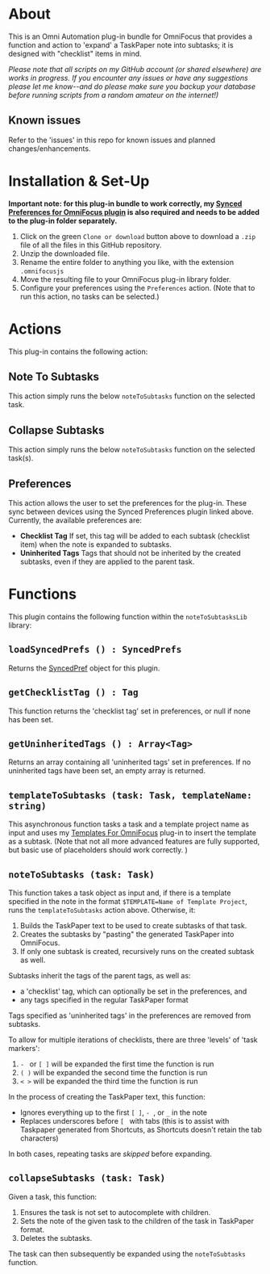 # About

This is an Omni Automation plug-in bundle for OmniFocus that provides a function and action to 'expand' a TaskPaper note into subtasks; it is designed with "checklist" items in mind.

_Please note that all scripts on my GitHub account (or shared elsewhere) are works in progress. If you encounter any issues or have any suggestions please let me know--and do please make sure you backup your database before running scripts from a random amateur on the internet!)_

## Known issues 

Refer to the 'issues' in this repo for known issues and planned changes/enhancements.

# Installation & Set-Up

**Important note: for this plug-in bundle to work correctly, my [Synced Preferences for OmniFocus plugin](https://github.com/ksalzke/synced-preferences-for-omnifocus) is also required and needs to be added to the plug-in folder separately.**

1. Click on the green `Clone or download` button above to download a `.zip` file of all the files in this GitHub repository.
2. Unzip the downloaded file.
3. Rename the entire folder to anything you like, with the extension `.omnifocusjs`
4. Move the resulting file to your OmniFocus plug-in library folder.
5. Configure your preferences using the `Preferences` action. (Note that to run this action, no tasks can be selected.)

# Actions

This plug-in contains the following action:

## Note To Subtasks

This action simply runs the below `noteToSubtasks` function on the selected task.

## Collapse Subtasks

This action simply runs the below `noteToSubtasks` function on the selected task(s).

## Preferences

This action allows the user to set the preferences for the plug-in. These sync between devices using the Synced Preferences plugin linked above. Currently, the available preferences are:

* **Checklist Tag** If set, this tag will be added to each subtask (checklist item) when the note is expanded to subtasks.
* **Uninherited Tags** Tags that should not be inherited by the created subtasks, even if they are applied to the parent task.

# Functions

This plugin contains the following function within the `noteToSubtasksLib` library:

## `loadSyncedPrefs () : SyncedPrefs`

Returns the [SyncedPref](https://github.com/ksalzke/synced-preferences-for-omnifocus) object for this plugin.

## `getChecklistTag () : Tag`

This function returns the 'checklist tag' set in preferences, or null if none has been set.

## `getUninheritedTags () : Array<Tag>`

Returns an array containing all 'uninherited tags' set in preferences. If no uninherited tags have been set, an empty array is returned.

## `templateToSubtasks (task: Task, templateName: string)`

This asynchronous function tasks a task and a template project name as input and uses my [Templates For OmniFocus](https://github.com/ksalzke/templates-for-omnifocus) plug-in to insert the template as a subtask. (Note that not all more advanced features are fully supported, but basic use of placeholders should work correctly. )

## `noteToSubtasks (task: Task)`

This function takes a task object as input and, if there is a template specified in the note in the format `$TEMPLATE=Name of Template Project`, runs the `templateToSubtasks` action above. Otherwise, it:
1. Builds the TaskPaper text to be used to create subtasks of that task.
2. Creates the subtasks by "pasting" the generated TaskPaper into OmniFocus.
3. If only one subtask is created, recursively runs on the created subtask as well.

Subtasks inherit the tags of the parent tags, as well as:
* a 'checklist' tag, which can optionally be set in the preferences, and
* any tags specified in the regular TaskPaper format

Tags specified as 'uninherited tags' in the preferences are removed from subtasks.

To allow for multiple iterations of checklists, there are three 'levels' of 'task markers':
1. `- ` or `[ ]` will be expanded the first time the function is run
2. `( )` will be expanded the second time the function is run
3. `< >` will be expanded the third time the function is run

In the process of creating the TaskPaper text, this function:
* Ignores everything up to the first `[ ]`, `- `, or `_` in the note
* Replaces underscores before `[ ` with tabs (this is to assist with Taskpaper generated from Shortcuts, as Shortcuts doesn't retain the tab characters)

In both cases, repeating tasks are _skipped_ before expanding.

## `collapseSubtasks (task: Task)`

Given a task, this function: 
1. Ensures the task is not set to autocomplete with children.
2. Sets the note of the given task to the children of the task in TaskPaper format.
3. Deletes the subtasks.

The task can then subsequently be expanded using the `noteToSubtasks` function.